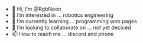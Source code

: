 - 👋 Hi, I’m @RgbNeon
- 👀 I’m interested in ... robotics engineering 
- 🌱 I’m currently learning ... programming web pages 
- 💞️ I’m looking to collaborate on ... not yet deciced 
- 📫 How to reach me ... discord and phone 

<!---
RgbNeon/RgbNeon is a ✨ special ✨ repository because its `README.md` (this file) appears on your GitHub profile.
You can click the Preview link to take a look at your changes.
--->
